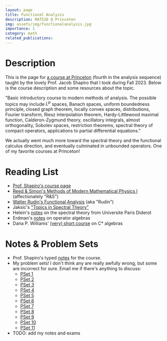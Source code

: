 ```yaml
---
layout: page
title: Functional Analysis
description: MAT520 @ Princeton
img: assets/img/functionalanalysis.jpg
importance: 1
category: math
related_publications: 
---
```


# Description
This is the page for <a href="https://registrar.princeton.edu/course-offerings/course-details?term=1242&courseid=012150">a course at Princeton</a> (fourth in the analysis sequence) taught by the lovely Prof. Jacob Shapiro that I took during Fall 2023. Below is the course description and some resources about the topic.

"Basic introductory course to modern methods of analysis. The possible topics may include $L^p$ spaces, Banach spaces, uniform boundedness principle, closed graph theorem, locally convex spaces, distributions, Fourier transform, Riesz interpolation theorem, Hardy-Littlewood maximal function, Calderon-Zygmund theory, oscillatory integrals, almost orthogonality, Sobolev spaces, restriction theorems, spectral theory of compact operators, applications to partial differential equations."

We actually went much more toward the spectral theory and the functional calculus direction, and eventually culminated in unbounded operators. One of my favorite courses at Princeton!

# Reading List
- <a href="https://web.math.princeton.edu/~shapiro/teaching.html">Prof. Shapiro's course page </a>
- <a href="http://www.astrosen.unam.mx/~aceves/Metodos/ebooks/reed_simon1.pdf">Reed & Simon's Methods of Modern Mathematical Physics I</a> (affectionately "R&S")
- <a href="https://59clc.files.wordpress.com/2012/08/functional-analysis-_-rudin-2th.pdf">Walter Rudin's Functional Analysis</a> (aka "Rudin")
- Jaksic's <a href="https://web.math.princeton.edu/~js129/PDFs/teaching/MAT520_fall_2023/Jaksic-topics-in-spectral-theory-05-38.pdf">"Topics in Spectral Theory"</a>
- Helein's <a href="https://webusers.imj-prg.fr/~frederic.helein/polyspec.pdf">notes</a> on the spectral theory from Universite Paris Diderot
- Erdman's <a href="https://web.pdx.edu/~erdman/FAOA/functional_analysis_operator_algebras_pdf.pdf">notes</a> on operator algebras
- Dana P. Williams' <a href="https://math.dartmouth.edu/~dana/bookspapers/cstar.pdf">(very) short course</a> on C* algebras

# Notes & Problem Sets
- Prof. Shapiro's typed <a href="https://web.math.princeton.edu/~shapiro/PDFs/teaching/MAT520_fall_2023/MAT520_Lecture_Notes.pdf">notes</a> for the course.
- My problem sets! I don't think any are really awfully wrong, but some are incorrect for sure. Email me if there's anything to discuss:
    - <a href="/assets/pdf/functional/ps1.pdf">PSet 1</a>
    - <a href="/assets/pdf/functional/ps2.pdf">PSet 2</a>
    - <a href="/assets/pdf/functional/ps3.pdf">PSet 3</a>
    - <a href="/assets/pdf/functional/ps4.pdf">PSet 4</a>
    - <a href="/assets/pdf/functional/ps5.pdf">PSet 5</a>
    - <a href="/assets/pdf/functional/ps6.pdf">PSet 6</a>
    - <a href="/assets/pdf/functional/ps7.pdf">PSet 7</a>
    - <a href="/assets/pdf/functional/ps8.pdf">PSet 8</a>
    - <a href="/assets/pdf/functional/ps9.pdf">PSet 9</a>
    - <a href="/assets/pdf/functional/ps10.pdf">PSet 10</a>
    - <a href="/assets/pdf/functional/ps11.pdf">PSet 11</a>
- TODO: add my notes and exams
